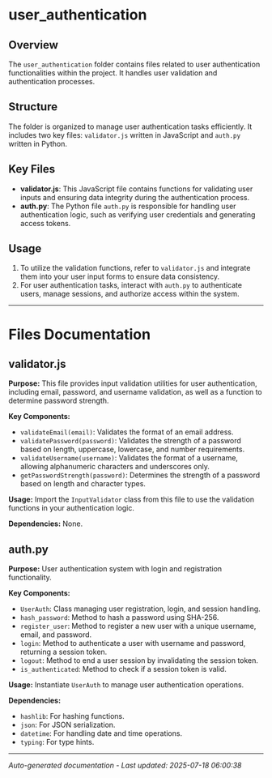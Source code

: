 # user_authentication

## Overview
The `user_authentication` folder contains files related to user authentication functionalities within the project. It handles user validation and authentication processes.

## Structure
The folder is organized to manage user authentication tasks efficiently. It includes two key files: `validator.js` written in JavaScript and `auth.py` written in Python.

## Key Files
- **validator.js**: This JavaScript file contains functions for validating user inputs and ensuring data integrity during the authentication process.
- **auth.py**: The Python file `auth.py` is responsible for handling user authentication logic, such as verifying user credentials and generating access tokens.

## Usage
1. To utilize the validation functions, refer to `validator.js` and integrate them into your user input forms to ensure data consistency.
2. For user authentication tasks, interact with `auth.py` to authenticate users, manage sessions, and authorize access within the system.

---

# Files Documentation

## validator.js

**Purpose:** This file provides input validation utilities for user authentication, including email, password, and username validation, as well as a function to determine password strength.

**Key Components:**
- `validateEmail(email)`: Validates the format of an email address.
- `validatePassword(password)`: Validates the strength of a password based on length, uppercase, lowercase, and number requirements.
- `validateUsername(username)`: Validates the format of a username, allowing alphanumeric characters and underscores only.
- `getPasswordStrength(password)`: Determines the strength of a password based on length and character types.

**Usage:** Import the `InputValidator` class from this file to use the validation functions in your authentication logic.

**Dependencies:** None.

## auth.py

**Purpose:** User authentication system with login and registration functionality.

**Key Components:**
- `UserAuth`: Class managing user registration, login, and session handling.
- `hash_password`: Method to hash a password using SHA-256.
- `register_user`: Method to register a new user with a unique username, email, and password.
- `login`: Method to authenticate a user with username and password, returning a session token.
- `logout`: Method to end a user session by invalidating the session token.
- `is_authenticated`: Method to check if a session token is valid.

**Usage:** Instantiate `UserAuth` to manage user authentication operations.

**Dependencies:**
- `hashlib`: For hashing functions.
- `json`: For JSON serialization.
- `datetime`: For handling date and time operations.
- `typing`: For type hints.

---
*Auto-generated documentation - Last updated: 2025-07-18 06:00:38*
